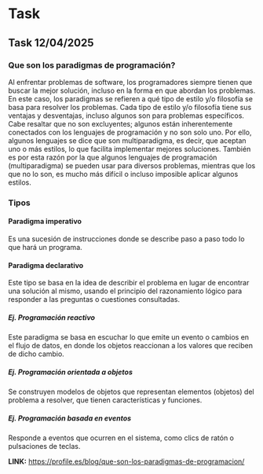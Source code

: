 # Task

## Task 12/04/2025

### Que son los paradigmas de programación?

Al enfrentar problemas de software, los programadores siempre tienen que buscar la mejor solución, incluso en la forma en que abordan los problemas. En este caso, los paradigmas se refieren a qué tipo de estilo y/o filosofía se basa para resolver los problemas. Cada tipo de estilo y/o filosofía tiene sus ventajas y desventajas, incluso algunos son para problemas específicos. Cabe resaltar que no son excluyentes; algunos están inherentemente conectados con los lenguajes de programación y no son solo uno. Por ello, algunos lenguajes se dice que son multiparadigma, es decir, que aceptan uno o más estilos, lo que facilita implementar mejores soluciones. También es por esta razón por la que algunos lenguajes de programación (multiparadigma) se pueden usar para diversos problemas, mientras que los que no lo son, es mucho más difícil o incluso imposible aplicar algunos estilos.

### Tipos

#### Paradigma imperativo

Es una sucesión de instrucciones donde se describe paso a paso todo lo que hará un programa.

#### Paradigma declarativo

Este tipo se basa en la idea de describir el problema en lugar de encontrar una solución al mismo, usando el principio del razonamiento lógico para responder a las preguntas o cuestiones consultadas.


##### Ej. Programación reactivo
Este paradigma se basa en escuchar lo que emite un evento o cambios en el flujo de datos, en donde los objetos reaccionan a los valores que reciben de dicho cambio.

##### Ej. Programación orientada a objetos
Se construyen modelos de objetos que representan elementos (objetos) del problema a resolver, que tienen características y funciones. 

##### Ej. Programación basada en eventos
Responde a eventos que ocurren en el sistema, como clics de ratón o pulsaciones de teclas.

**LINK:** https://profile.es/blog/que-son-los-paradigmas-de-programacion/